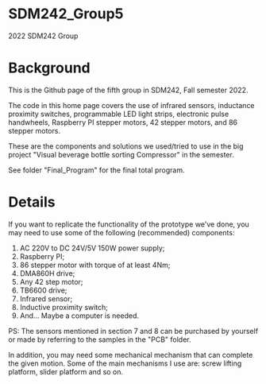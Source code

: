 # SDM242_Group5
2022 SDM242 Group
# Background
This is the Github page of the fifth group in SDM242, Fall semester 2022.

The code in this home page covers the use of infrared sensors, inductance proximity switches, programmable LED light strips, electronic pulse handwheels, Raspberry PI stepper motors, 42 stepper motors, and 86 stepper motors.

These are the components and solutions we used/tried to use in the big project "Visual beverage bottle sorting Compressor" in the semester.

See folder "Final_Program" for the final total program.

# Details
If you want to replicate the functionality of the prototype we've done, you may need to use some of the following (recommended) components:

1. AC 220V to DC 24V/5V 150W power supply;
2. Raspberry PI;
3. 86 stepper motor with torque of at least 4Nm;
4. DMA860H drive;
5. Any 42 step motor;
6. TB6600 drive;
7. Infrared sensor;
8. Inductive proximity switch;
9. And... Maybe a computer is needed.

PS: The sensors mentioned in section 7 and 8 can be purchased by yourself or made by referring to the samples in the "PCB" folder.

In addition, you may need some mechanical mechanism that can complete the given motion. Some of the main mechanisms I use are: screw lifting platform, slider platform and so on.
